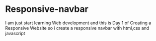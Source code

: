 # Responsive-navbar
I am just start learning Web development and this is Day 1 of Creating a Responsive Website so i create a responsive navbar with html,css and javascript
